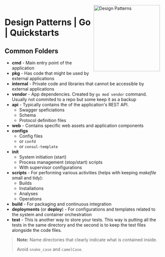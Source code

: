 <img src="assets/" alt="Design Patterns" style="width: 215px;" align="right">

# Design Patterns | Go | Quickstarts

## Common Folders

- **cmd** - Main entry point of the application
- **pkg** - Has code that might be used by external applications
- **internal** - Private code and libraries that cannot be accessible by external applications
- **vendor** - App dependencies. Created by `go mod vendor` command. Usually not commited to a repo but some keep it as a backup
- **api** - Typically contains the of the application's REST API.
  - Swagger speficiations
  - Schema
  - Protocol definition files
- **web** - Contains specific web assets and application components
- **configs** 
  - Config files
  - or `confd`
  - or `consul-template`
- **init** 
  - System initiation (start)
  - Process management (stop/start) scripts
  - With supervisor configurations
- **scripts** - For performing various activities (helps with keeping *makefile* small and tidy): 
  - Builds
  - Installations
  - Analyses
  - Operations
- **build** - For packaging and continuous integration
- **deployments** (or **deploy**) - For configurations and templates related to the system and container orchestration
- **test** - This is another way to store your tests. This way is putting all the tests in the same directory and the second is to keep the test files alongside the code files.

> **Note:** Name directories that clearly indicate what is contained inside.
>
> Avoid `snake_case` and `camelCase`.
>
> 
